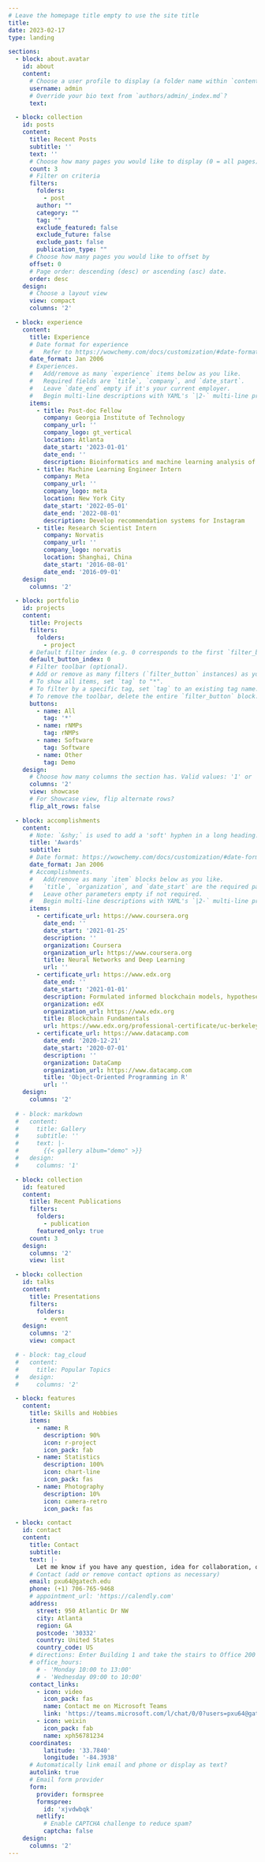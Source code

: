 ```yaml
---
# Leave the homepage title empty to use the site title
title:
date: 2023-02-17
type: landing

sections:
  - block: about.avatar
    id: about
    content:
      # Choose a user profile to display (a folder name within `content/authors/`)
      username: admin
      # Override your bio text from `authors/admin/_index.md`?
      text:

  - block: collection
    id: posts
    content:
      title: Recent Posts
      subtitle: ''
      text: ''
      # Choose how many pages you would like to display (0 = all pages)
      count: 3
      # Filter on criteria
      filters:
        folders:
          - post
        author: ""
        category: ""
        tag: ""
        exclude_featured: false
        exclude_future: false
        exclude_past: false
        publication_type: ""
      # Choose how many pages you would like to offset by
      offset: 0
      # Page order: descending (desc) or ascending (asc) date.
      order: desc
    design:
      # Choose a layout view
      view: compact
      columns: '2'

  - block: experience
    content:
      title: Experience
      # Date format for experience
      #   Refer to https://wowchemy.com/docs/customization/#date-format
      date_format: Jan 2006
      # Experiences.
      #   Add/remove as many `experience` items below as you like.
      #   Required fields are `title`, `company`, and `date_start`.
      #   Leave `date_end` empty if it's your current employer.
      #   Begin multi-line descriptions with YAML's `|2-` multi-line prefix.
      items:
        - title: Post-doc Fellow
          company: Georgia Institute of Technology
          company_url: ''
          company_logo: gt_vertical
          location: Atlanta
          date_start: '2023-01-01'
          date_end: ''
          description: Bioinformatics and machine learning analysis of rNMP incorporation in DNA
        - title: Machine Learning Engineer Intern
          company: Meta
          company_url: ''
          company_logo: meta
          location: New York City
          date_start: '2022-05-01'
          date_end: '2022-08-01'
          description: Develop recommendation systems for Instagram
        - title: Research Scientist Intern
          company: Norvatis
          company_url: ''
          company_logo: norvatis
          location: Shanghai, China
          date_start: '2016-08-01'
          date_end: '2016-09-01'
    design:
      columns: '2'

  - block: portfolio
    id: projects
    content:
      title: Projects
      filters:
        folders:
          - project
      # Default filter index (e.g. 0 corresponds to the first `filter_button` instance below).
      default_button_index: 0
      # Filter toolbar (optional).
      # Add or remove as many filters (`filter_button` instances) as you like.
      # To show all items, set `tag` to "*".
      # To filter by a specific tag, set `tag` to an existing tag name.
      # To remove the toolbar, delete the entire `filter_button` block.
      buttons:
        - name: All
          tag: '*'
        - name: rNMPs
          tag: rNMPs
        - name: Software
          tag: Software
        - name: Other
          tag: Demo
    design:
      # Choose how many columns the section has. Valid values: '1' or '2'.
      columns: '2'
      view: showcase
      # For Showcase view, flip alternate rows?
      flip_alt_rows: false

  - block: accomplishments
    content:
      # Note: `&shy;` is used to add a 'soft' hyphen in a long heading.
      title: 'Awards'
      subtitle:
      # Date format: https://wowchemy.com/docs/customization/#date-format
      date_format: Jan 2006
      # Accomplishments.
      #   Add/remove as many `item` blocks below as you like.
      #   `title`, `organization`, and `date_start` are the required parameters.
      #   Leave other parameters empty if not required.
      #   Begin multi-line descriptions with YAML's `|2-` multi-line prefix.
      items:
        - certificate_url: https://www.coursera.org
          date_end: ''
          date_start: '2021-01-25'
          description: ''
          organization: Coursera
          organization_url: https://www.coursera.org
          title: Neural Networks and Deep Learning
          url: ''
        - certificate_url: https://www.edx.org
          date_end: ''
          date_start: '2021-01-01'
          description: Formulated informed blockchain models, hypotheses, and use cases.
          organization: edX
          organization_url: https://www.edx.org
          title: Blockchain Fundamentals
          url: https://www.edx.org/professional-certificate/uc-berkeleyx-blockchain-fundamentals
        - certificate_url: https://www.datacamp.com
          date_end: '2020-12-21'
          date_start: '2020-07-01'
          description: ''
          organization: DataCamp
          organization_url: https://www.datacamp.com
          title: 'Object-Oriented Programming in R'
          url: ''
    design:
      columns: '2'
  
  # - block: markdown
  #   content:
  #     title: Gallery
  #     subtitle: ''
  #     text: |-
  #       {{< gallery album="demo" >}}
  #   design:
  #     columns: '1'

  - block: collection
    id: featured
    content:
      title: Recent Publications
      filters:
        folders:
          - publication
        featured_only: true
      count: 3
    design:
      columns: '2'
      view: list

  - block: collection
    id: talks
    content:
      title: Presentations
      filters:
        folders:
          - event
    design:
      columns: '2'
      view: compact

  # - block: tag_cloud
  #   content:
  #     title: Popular Topics
  #   design:
  #     columns: '2'

  - block: features
    content:
      title: Skills and Hobbies
      items:
        - name: R
          description: 90%
          icon: r-project
          icon_pack: fab
        - name: Statistics
          description: 100%
          icon: chart-line
          icon_pack: fas
        - name: Photography
          description: 10%
          icon: camera-retro
          icon_pack: fas

  - block: contact
    id: contact
    content:
      title: Contact
      subtitle:
      text: |-
        Let me know if you have any question, idea for collaboration, or just want to say hello!
      # Contact (add or remove contact options as necessary)
      email: pxu64@gatech.edu
      phone: (+1) 706-765-9468
      # appointment_url: 'https://calendly.com'
      address:
        street: 950 Atlantic Dr NW
        city: Atlanta
        region: GA
        postcode: '30332'
        country: United States
        country_code: US
      # directions: Enter Building 1 and take the stairs to Office 200 on Floor 2
      # office_hours:
        # - 'Monday 10:00 to 13:00'
        # - 'Wednesday 09:00 to 10:00'
      contact_links:
        - icon: video
          icon_pack: fas
          name: Contact me on Microsoft Teams
          link: 'https://teams.microsoft.com/l/chat/0/0?users=pxu64@gatech.edu'
        - icon: weixin
          icon_pack: fab
          name: xph56781234
      coordinates:
          latitude: '33.7840'
          longitude: '-84.3938'
      # Automatically link email and phone or display as text?
      autolink: true
      # Email form provider
      form:
        provider: formspree
        formspree:
          id: 'xjvdwbqk'
        netlify:
          # Enable CAPTCHA challenge to reduce spam?
          captcha: false
    design:
      columns: '2'
---
```

